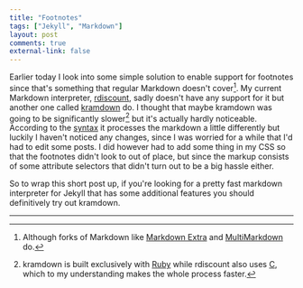 ```yaml
---
title: "Footnotes"
tags: ["Jekyll", "Markdown"]
layout: post
comments: true
external-link: false
---
```


Earlier today I look into some simple solution to enable support for footnotes since that's something that regular Markdown doesn't cover[^20121109-1]. My current Markdown interpreter, [rdiscount](https://github.com/rtomayko/rdiscount "rdiscount"), sadly doesn't have any support for it but another one called [kramdown](http://kramdown.rubyforge.org/ "kramdown") do. I thought that maybe kramdown was going to be significantly slower[^20121109-2] but it's actually hardly noticeable. According to the [syntax](http://kramdown.rubyforge.org/syntax.html "kramdown syntax") it processes the markdown a little differently but luckily I haven't noticed any changes, since I was worried for a while that I'd had to edit some posts. I did however had to add some thing in my CSS so that the footnotes didn't look to out of place, but since the markup consists of some attribute selectors that didn't turn out to be a big hassle either.

So to wrap this short post up, if you're looking for a pretty fast markdown interpreter for Jekyll that has some additional features you should definitively try out kramdown.

***

[^20121109-1]: Although forks of Markdown like [Markdown Extra](http://michelf.ca/projects/php-markdown/extra/ "Markdown Extra") and [MultiMarkdown](http://fletcherpenney.net/multimarkdown/ "MultiMarkdown") do.
[^20121109-2]: kramdown is built exclusively with [Ruby](http://en.wikipedia.org/wiki/Ruby_(programming_language) "Ruby (Programming Language)") while rdiscount also uses [C](http://en.wikipedia.org/wiki/C_(programming_language) "C (Programming Language)"), which to my understanding makes the whole process faster.
